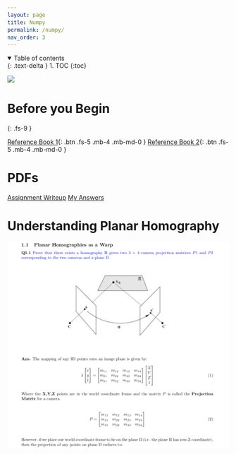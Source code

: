 ```yaml
---
layout: page
title: Numpy
permalink: /numpy/
nav_order: 3
---
```


<details open markdown="block">
  <summary>
    Table of contents
  </summary>
  {: .text-delta }
1. TOC
{:toc}
</details>

![](images/mp4ar_video_AdobeExpress.gif)

# Before you Begin
{: .fs-9 }

[Reference Book 1](https://drive.google.com/file/d/1jqEB739EfifhSyiCK6vdbPIz7gX9Ywmr/view?usp=sharing){: .btn .fs-5 .mb-4 .mb-md-0 }
[Reference Book 2](https://drive.google.com/file/d/1Kn6dilDeR_7leIctuVa87-czuqBoxJh-/view?usp=sharing){: .btn .fs-5 .mb-4 .mb-md-0 }

# PDFs

[Assignment Writeup](https://github.com/sushanthj/assignments_F22/blob/main/CV_A/Assignment_3/hw3_f22.pdf)
[My Answers](https://github.com/sushanthj/assignments_F22/blob/main/CV_A/Assignment_3/sushantj_hw3.pdf)

# Understanding Planar Homography

![](images/Homography_intro.png)